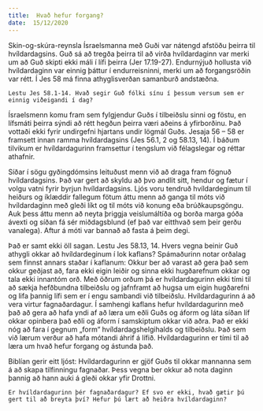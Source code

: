```yaml
---
title:  Hvað hefur forgang?
date:  15/12/2020
---
```


Skin-og-skúra-reynsla Ísraelsmanna með Guði var nátengd afstöðu þeirra til hvíldardagsins. Guð sá að tregða þeirra til að virða hvíldardaginn var merki um að Guð skipti ekki máli í lífi þeirra (Jer 17.19-27). Endurnýjuð hollusta við hvíldardaginn var einnig þáttur í endurreisninni, merki um að forgangsröðin var rétt. Í Jes 58 má finna athyglisverðan samanburð andstæðna.

`Lestu Jes 58.1-14. Hvað segir Guð fólki sínu í þessum versum sem er einnig viðeigandi í dag?`

Ísraelsmenn komu fram sem fylgjendur Guðs í tilbeiðslu sinni og föstu, en lífsmáti þeirra sýndi að rétt hegðun þeirra væri aðeins á yfirborðinu. Það vottaði ekki fyrir undirgefni hjartans undir lögmál Guðs. Jesaja 56 – 58 er framsett innan ramma hvíldardagsins (Jes 56.1, 2 og 58.13, 14). Í báðum tilvikum er hvíldardagurinn framsettur í tengslum við félagslegar og réttar athafnir.

Síðar í sögu gyðingdómsins leituðust menn við að draga fram fögnuð hvíldardagsins. Það var gert að skyldu að þvo andlit sitt, hendur og fætur í volgu vatni fyrir byrjun hvíldardagsins. Ljós voru tendruð hvíldardeginum til heiðurs og íklæddir fallegum fötum áttu menn að ganga til móts við hvíldardaginn með gleði líkt og til móts við konung eða brúðkaupsgöngu. Auk þess áttu menn að neyta þriggja veislumáltíða og borða marga góða ávexti og síðan fá sér miðdagsblund (ef það var eitthvað sem þeir gerðu vanalega). Aftur á móti var bannað að fasta á þeim degi.

Það er samt ekki öll sagan. Lestu Jes 58.13, 14. Hvers vegna beinir Guð athygli okkar að hvíldardeginum í lok kaflans? Spámaðurinn notar orðalag sem finnst annars staðar í kaflanum: Okkur ber að varast að gera það sem okkur geðjast að, fara ekki eigin leiðir og sinna ekki hugðarefnum okkar og tala ekki innantóm orð. Með öðrum orðum þá er hvíldardagurinn ekki tími til að sækja hefðbundna tilbeiðslu og jafnframt að hugsa um eigin hugðarefni og lifa þannig lífi sem er í engu sambandi við tilbeiðslu. Hvíldardagurinn á að vera virtur fagnaðardagur. Í samhengi kaflans hefur hvíldardagurinn með það að gera að hafa yndi af að læra um eðli Guðs og áform og láta síðan líf okkar opinbera það eðli og áform í samskiptum okkar við aðra. Það er ekki nóg að fara í gegnum „form“ hvíldardagshelgihalds og tilbeiðslu. Það sem við lærum verður að hafa mótandi áhrif á lífið. Hvíldardagurinn er tími til að læra um hvað hefur forgang og ástunda það.

Biblían gerir eitt ljóst: Hvíldardagurinn er gjöf Guðs til okkar mannanna sem á að skapa tilfinningu fagnaðar. Þess vegna ber okkur að nota daginn þannig að hann auki á gleði okkar yfir Drottni.

`Er hvíldardagurinn þér fagnaðardagur? Ef svo er ekki, hvað gætir þú gert til að breyta því? Hefur þú lært að heiðra hvíldardaginn?`